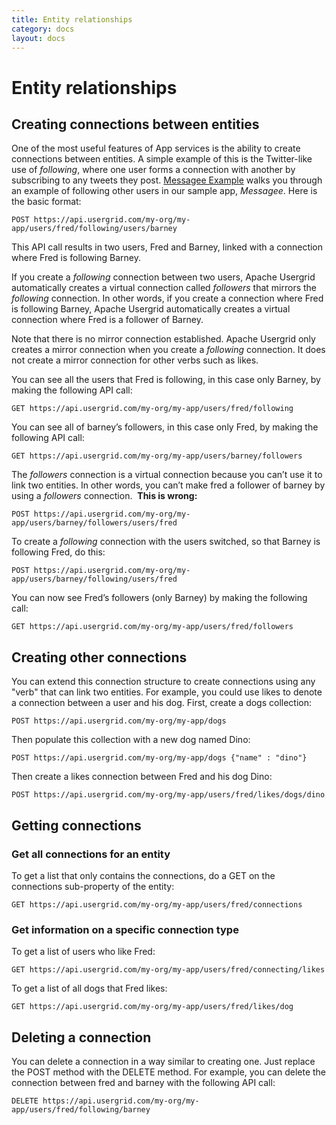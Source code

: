 ```yaml
---
title: Entity relationships
category: docs
layout: docs
---
```


Entity relationships
====================

Creating connections between entities
-------------------------------------

One of the most useful features of App services is the ability to create
connections between entities. A simple example of this is the
Twitter-like use of *following*, where one user forms a connection with
another by subscribing to any tweets they post. [Messagee
Example](/messagee-example) walks you through an example of following
other users in our sample app, *Messagee*. Here is the basic format:

    POST https://api.usergrid.com/my-org/my-app/users/fred/following/users/barney

This API call results in two users, Fred and Barney, linked with a
connection where Fred is following Barney.

If you create a *following* connection between two users, Apache Usergrid
automatically creates a virtual connection called *followers* that
mirrors the *following* connection. In other words, if you create a
connection where Fred is following Barney, Apache Usergrid automatically
creates a virtual connection where Fred is a follower of Barney.

Note that there is no mirror connection established. Apache Usergrid only
creates a mirror connection when you create a *following* connection. It
does not create a mirror connection for other verbs such as likes.

You can see all the users that Fred is following, in this case only
Barney, by making the following API call:

    GET https://api.usergrid.com/my-org/my-app/users/fred/following

You can see all of barney’s followers, in this case only Fred, by making
the following API call:

    GET https://api.usergrid.com/my-org/my-app/users/barney/followers

The *followers* connection is a virtual connection because you can’t use
it to link two entities. In other words, you can’t make fred a follower
of barney by using a *followers* connection.  **This is wrong:**

    POST https://api.usergrid.com/my-org/my-app/users/barney/followers/users/fred

To create a *following* connection with the users switched, so that
Barney is following Fred, do this:

    POST https://api.usergrid.com/my-org/my-app/users/barney/following/users/fred

You can now see Fred’s followers (only Barney) by making the following
call:

    GET https://api.usergrid.com/my-org/my-app/users/fred/followers

Creating other connections
--------------------------

You can extend this connection structure to create connections using any
"verb" that can link two entities. For example, you could use likes to
denote a connection between a user and his dog. First, create a dogs
collection:

    POST https://api.usergrid.com/my-org/my-app/dogs

Then populate this collection with a new dog named Dino:

    POST https://api.usergrid.com/my-org/my-app/dogs {"name" : "dino"}

Then create a likes connection between Fred and his dog Dino:

    POST https://api.usergrid.com/my-org/my-app/users/fred/likes/dogs/dino

Getting connections
-------------------

### Get all connections for an entity

To get a list that only contains the connections, do a GET on the
connections sub-property of the entity:

    GET https://api.usergrid.com/my-org/my-app/users/fred/connections

### Get information on a specific connection type

To get a list of users who like Fred:

    GET https://api.usergrid.com/my-org/my-app/users/fred/connecting/likes

To get a list of all dogs that Fred likes:

    GET https://api.usergrid.com/my-org/my-app/users/fred/likes/dog

Deleting a connection
---------------------

You can delete a connection in a way similar to creating one. Just
replace the POST method with the DELETE method. For example, you can
delete the connection between fred and barney with the following API
call:

    DELETE https://api.usergrid.com/my-org/my-app/users/fred/following/barney
